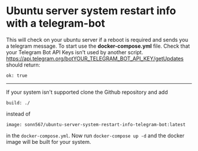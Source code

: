 # Ubuntu server system restart info with a telegram-bot

This will check on your ubuntu server if a reboot is required and sends you a telegram message.
To start use the **docker-compose.yml** file.
Check that your Telegram Bot API Keys isn't used by another script.
https://api.telegram.org/botYOUR_TELEGRAM_BOT_API_KEY/getUpdates should return:

```ok: true```

----------------------------------------------------

If your system isn't supported clone the Github repository and add 
```
build: ./
``` 
instead of 
```
image: sonn567/ubuntu-server-system-restart-info-telegram-bot:latest
```
in the ```docker-compose.yml```.
Now run ```docker-compose up -d``` and the docker image will be built for your system.
